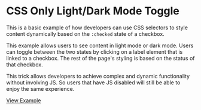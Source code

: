 # CSS Only Light/Dark Mode Toggle
This is  a basic example of how developers can use CSS selectors to style content dynamically based on the `:checked` state of a checkbox.

This example allows users to see content in light mode or dark mode.
Users can toggle between the two states by clicking on a label element that is linked to a checkbox. The rest of the page's styling is based on the status of that checkbox.

This trick allows developers to achieve complex and dynamic functionality without involving JS. So users that have JS disabled will still be able to enjoy the same experience.

[View Example](https://kid-on-github.github.io/CSS-Light-Dark-Mode-Toggle/)
